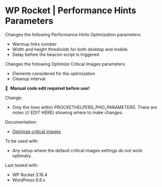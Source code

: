 # WP Rocket | Performance Hints Parameters

Changes the following Performance Hints Optimization parameters:
- Warmup links number
- Width and height thresholds for both desktop and mobile
- Delay before the beacon script is triggered

Changes the following Optimize Critical Images parameters
- Elements considered for the optimization
- Cleanup interval

📝&#160;&#160;**Manual code edit required before use!**

Change: 
- Only the lines within PROCKETHELPERS_PHO_PARAMETERS. There are notes (// EDIT HERE) showing where to make changes.


Documentation:
* [Optimize critical images](https://docs.wp-rocket.me/article/1816-optimize-critical-images)

To be used with:
* Any setup where the default critical images settings do not work optimally.

Last tested with:
* WP Rocket 3.16.4
* WordPress 6.6.x
